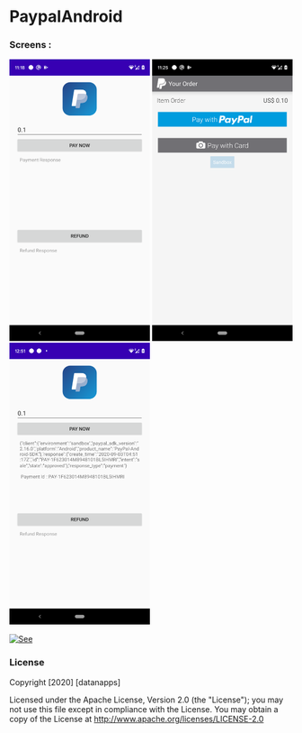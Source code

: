 # PaypalAndroid


### Screens : 
<img src="https://github.com/datanapps/PaypalAndroid/blob/master/screens/screen1.png" height="500" width="250"> <img src="https://github.com/datanapps/PaypalAndroid/blob/master/screens/screen2.png" height="500" width="250"> <img src="https://github.com/datanapps/PaypalAndroid/blob/master/screens/screen3.png" height="500" width="250"> 


 [![See](https://datanapps.com/public/dnarestapi/buy/buy_coffee3.png)](https://www.paypal.me/datanappspaynow)

  ### License

Copyright [2020] [datanapps]

   Licensed under the Apache License, Version 2.0 (the "License");
   you may not use this file except in compliance with the License.
   You may obtain a copy of the License at
   http://www.apache.org/licenses/LICENSE-2.0
